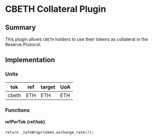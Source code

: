 # CBETH Collateral Plugin

## Summary

This plugin allows `CBETH` holders to use their tokens as collateral in the Reserve Protocol.

## Implementation

### Units

| tok   | ref | target | UoA |
| ----- | --- | ------ | --- |
| cbeth | ETH | ETH    | ETH |

### Functions

#### refPerTok {ref/tok}

`return _safeWrap(token.exchange_rate());`
